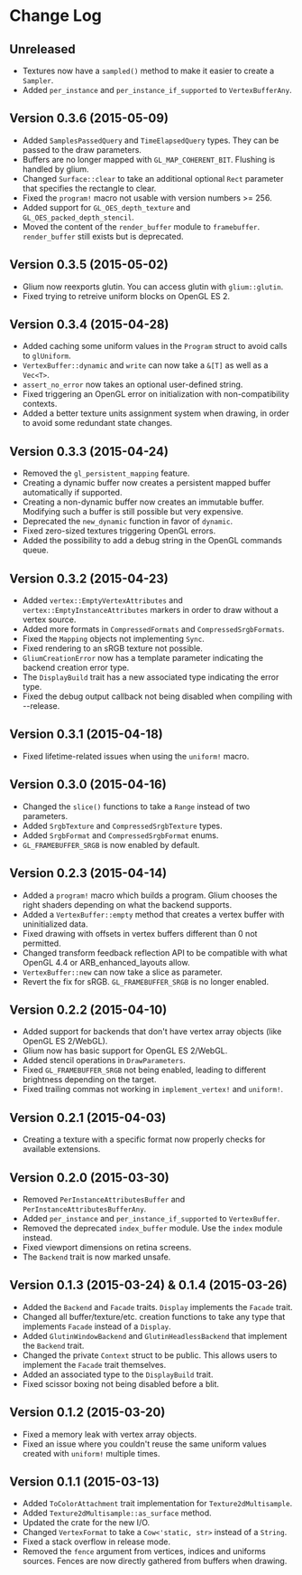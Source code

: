 # Change Log

## Unreleased

 - Textures now have a `sampled()` method to make it easier to create a `Sampler`.
 - Added `per_instance` and `per_instance_if_supported` to `VertexBufferAny`.

## Version 0.3.6 (2015-05-09)

 - Added `SamplesPassedQuery` and `TimeElapsedQuery` types. They can be passed to the draw parameters.
 - Buffers are no longer mapped with `GL_MAP_COHERENT_BIT`. Flushing is handled by glium.
 - Changed `Surface::clear` to take an additional optional `Rect` parameter that specifies the rectangle to clear.
 - Fixed the `program!` macro not usable with version numbers >= 256.
 - Added support for `GL_OES_depth_texture` and `GL_OES_packed_depth_stencil`.
 - Moved the content of the `render_buffer` module to `framebuffer`. `render_buffer` still exists but is deprecated.

## Version 0.3.5 (2015-05-02)

 - Glium now reexports glutin. You can access glutin with `glium::glutin`.
 - Fixed trying to retreive uniform blocks on OpenGL ES 2.

## Version 0.3.4 (2015-04-28)

 - Added caching some uniform values in the `Program` struct to avoid calls to `glUniform`.
 - `VertexBuffer::dynamic` and `write` can now take a  `&[T]` as well as a `Vec<T>`.
 - `assert_no_error` now takes an optional user-defined string.
 - Fixed triggering an OpenGL error on initialization with non-compatibility contexts.
 - Added a better texture units assignment system when drawing, in order to avoid some redundant state changes.

## Version 0.3.3 (2015-04-24)

 - Removed the `gl_persistent_mapping` feature.
 - Creating a dynamic buffer now creates a persistent mapped buffer automatically if supported.
 - Creating a non-dynamic buffer now creates an immutable buffer. Modifying such a buffer is still possible but very expensive.
 - Deprecated the `new_dynamic` function in favor of `dynamic`.
 - Fixed zero-sized textures triggering OpenGL errors.
 - Added the possibility to add a debug string in the OpenGL commands queue.

## Version 0.3.2 (2015-04-23)

 - Added `vertex::EmptyVertexAttributes` and `vertex::EmptyInstanceAttributes` markers in order to draw without a vertex source.
 - Added more formats in `CompressedFormats` and `CompressedSrgbFormats`.
 - Fixed the `Mapping` objects not implementing `Sync`.
 - Fixed rendering to an sRGB texture not possible.
 - `GliumCreationError` now has a template parameter indicating the backend creation error type.
 - The `DisplayBuild` trait has a new associated type indicating the error type.
 - Fixed the debug output callback not being disabled when compiling with --release.

## Version 0.3.1 (2015-04-18)

 - Fixed lifetime-related issues when using the `uniform!` macro.

## Version 0.3.0 (2015-04-16)

 - Changed the `slice()` functions to take a `Range` instead of two parameters.
 - Added `SrgbTexture` and `CompressedSrgbTexture` types.
 - Added `SrgbFormat` and `CompressedSrgbFormat` enums.
 - `GL_FRAMEBUFFER_SRGB` is now enabled by default.

## Version 0.2.3 (2015-04-14)

 - Added a `program!` macro which builds a program. Glium chooses the right shaders depending on what the backend supports.
 - Added a `VertexBuffer::empty` method that creates a vertex buffer with uninitialized data.
 - Fixed drawing with offsets in vertex buffers different than 0 not permitted.
 - Changed transform feedback reflection API to be compatible with what OpenGL 4.4 or ARB_enhanced_layouts allow.
 - `VertexBuffer::new` can now take a slice as parameter.
 - Revert the fix for sRGB. `GL_FRAMEBUFFER_SRGB` is no longer enabled.

## Version 0.2.2 (2015-04-10)

 - Added support for backends that don't have vertex array objects (like OpenGL ES 2/WebGL).
 - Glium now has basic support for OpenGL ES 2/WebGL.
 - Added stencil operations in `DrawParameters`.
 - Fixed `GL_FRAMEBUFFER_SRGB` not being enabled, leading to different brightness depending on the target.
 - Fixed trailing commas not working in `implement_vertex!` and `uniform!`.

## Version 0.2.1 (2015-04-03)

 - Creating a texture with a specific format now properly checks for available extensions.

## Version 0.2.0 (2015-03-30)

 - Removed `PerInstanceAttributesBuffer` and `PerInstanceAttributesBufferAny`.
 - Added `per_instance` and `per_instance_if_supported` to `VertexBuffer`.
 - Removed the deprecated `index_buffer` module. Use the `index` module instead.
 - Fixed viewport dimensions on retina screens.
 - The `Backend` trait is now marked unsafe.

## Version 0.1.3 (2015-03-24) & 0.1.4 (2015-03-26)

 - Added the `Backend` and `Facade` traits. `Display` implements the `Facade` trait.
 - Changed all buffer/texture/etc. creation functions to take any type that implements `Facade` instead of a `Display`.
 - Added `GlutinWindowBackend` and `GlutinHeadlessBackend` that implement the `Backend` trait.
 - Changed the private `Context` struct to be public. This allows users to implement the `Facade` trait themselves.
 - Added an associated type to the `DisplayBuild` trait.
 - Fixed scissor boxing not being disabled before a blit.

## Version 0.1.2 (2015-03-20)

 - Fixed a memory leak with vertex array objects.
 - Fixed an issue where you couldn't reuse the same uniform values created with `uniform!` multiple times.

## Version 0.1.1 (2015-03-13)

 - Added `ToColorAttachment` trait implementation for `Texture2dMultisample`.
 - Added `Texture2dMultisample::as_surface` method.
 - Updated the crate for the new I/O.
 - Changed `VertexFormat` to take a `Cow<'static, str>` instead of a `String`.
 - Fixed a stack overflow in release mode.
 - Removed the `fence` argument from vertices, indices and uniforms sources. Fences are now directly gathered from buffers when drawing.

